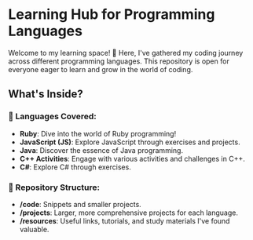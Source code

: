 # Learning Hub for Programming Languages

Welcome to my learning space! 🌟 Here, I've gathered my coding journey across different programming languages. This repository is open for everyone eager to learn and grow in the world of coding.

## What's Inside?

### 🚀 Languages Covered:
- **Ruby**: Dive into the world of Ruby programming!
- **JavaScript (JS)**: Explore JavaScript through exercises and projects.
- **Java**: Discover the essence of Java programming.
- **C++ Activities**: Engage with various activities and challenges in C++.
- **C#**: Explore C# through exercises.

### 📂 Repository Structure:
- **/code**: Snippets and smaller projects.
- **/projects**: Larger, more comprehensive projects for each language.
- **/resources**: Useful links, tutorials, and study materials I've found valuable.
